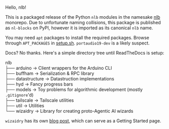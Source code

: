 Hello, nlb!

This is a packaged release of the Python `nlb` modules in the namesake [nlb](https://github.com/RyanDraves/nlb) monorepo. Due to unfortunate naming collisions, this package is published as `nl-blocks` on PyPI, however it is imported as its canonical `nlb` name.

You may need `apt` packages to install the required packages. Browse through `APT_PACKAGES` in [setup.sh](https://github.com/RyanDraves/nlb/blob/main/setup.sh#L31). `portaudio19-dev` is a likely suspect.

Docs? No thanks. Here's a simple directory tree until ReadTheDocs is setup:

nlb<br />
├── arduino -> Client wrappers for the Arduino CLI<br />
├── buffham -> Serialization & RPC library<br />
├── datastructure -> Datastruction implementations<br />
├── hyd -> Fancy progress bars<br />
├── models -> Toy problems for algorithmic development (mostly `.gitignore`'d)<br />
├── tailscale -> Tailscale utilities<br />
├── util -> Utilities<br />
└── wizaidry -> Library for creating proto-Agentic AI wizards<br />

`wizaidry` has its own [blog post](https://ryandraves.github.io/nlb/posts/wizaidry), which can serve as a Getting Started page.
